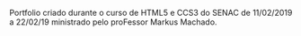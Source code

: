 
Portfolio criado durante o curso de HTML5 e CCS3 do SENAC de 11/02/2019 a 22/02/19 ministrado pelo proFessor Markus Machado.   
